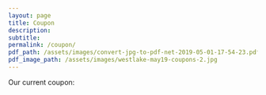 ```yaml
---
layout: page
title: Coupon
description:
subtitle:
permalink: /coupon/
pdf_path: /assets/images/convert-jpg-to-pdf-net-2019-05-01-17-54-23.pdf
pdf_image_path: /assets/images/westlake-may19-coupons-2.jpg
---
```


Our current coupon: